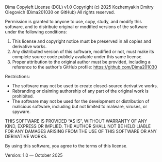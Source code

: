 Dima Copyleft License (DCL) v1.0
Copyright (c) 2025
Kozhemyakin Dmitry Olegovich (Dima201030 on GitHub)
All rights reserved.

Permission is granted to anyone to use, copy, study, and modify this
software, and to distribute original or modified versions of the software
under the following conditions:

1. This license and copyright notice must be preserved in all copies and
   derivative works.
2. Any distributed version of this software, modified or not, must make
   its complete source code publicly available under this same license.
3. Proper attribution to the original author must be provided, including
   a reference to the author's GitHub profile:
   https://github.com/Dima201030

Restrictions:
- The software may not be used to create closed-source derivative works.
- Rebranding or claiming authorship of any part of the original work is prohibited.
- The software may not be used for the development or distribution of
  malicious software, including but not limited to malware, viruses, or spyware.

THIS SOFTWARE IS PROVIDED “AS IS”, WITHOUT WARRANTY OF ANY KIND,
EXPRESS OR IMPLIED. THE AUTHOR SHALL NOT BE HELD LIABLE FOR ANY DAMAGES
ARISING FROM THE USE OF THIS SOFTWARE OR ANY DERIVATIVE WORKS.

By using this software, you agree to the terms of this license.

Version: 1.0 — October 2025
